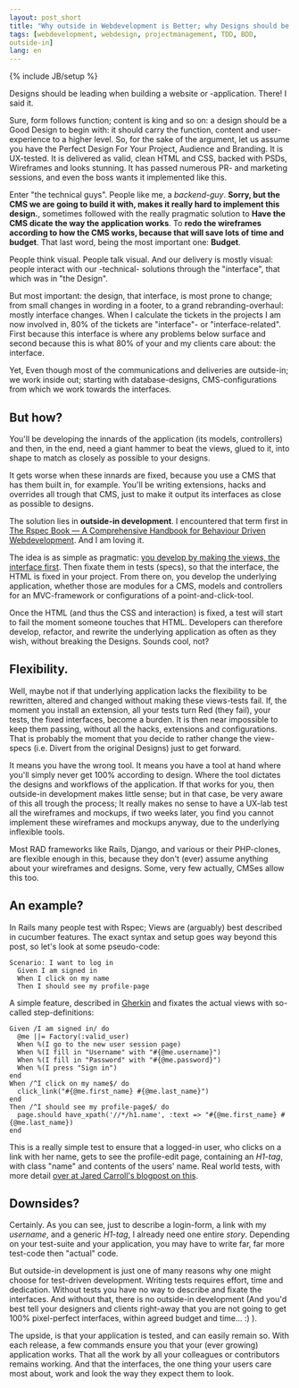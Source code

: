 ```yaml
---
layout: post_short
title: "Why outside in Webdevelopment is Better; why Designs should be Leading."
tags: [webdevelopment, webdesign, projectmanagement, TDD, BDD,
outside-in]
lang: en
---
```

{% include JB/setup %}

Designs should be leading when building a website or -application.
There! I said it.

Sure, form follows function; content is king and so on: a design should be a Good Design to begin
with: it should carry the function, content and user-experience to a
higher level. So, for the sake of the argument, let us assume you have the Perfect Design For Your Project,
Audience and Branding. It is UX-tested. It is 
delivered as valid, clean HTML and CSS, backed with PSDs, Wireframes and looks stunning.
It has passed numerous PR- and marketing sessions, and even the boss
wants it implemented like this.

Enter "the technical guys". People like me, a _backend-guy_. **Sorry, but
the CMS we are going to build it with, makes it really hard to implement
this design.**, sometimes followed with the really pragmatic solution to
**Have the CMS dicate the way the application works**. To **redo the
wireframes according to how the CMS works, because that will save lots
of time and budget**. That last word, being the most important one:
**Budget**.

People think visual. People talk visual. And our delivery is mostly
visual: people interact with our -technical- solutions through the "interface",
that which was in "the Design".

But most important: the design, that interface, is most prone to change;
from small changes in wording in a footer, to a grand
rebranding-overhaul: mostly interface changes. When I calculate the
tickets in the projects I am now involved in, 80% of the tickets are
"interface"- or "interface-related". First because this interface is
where any problems below surface and second because this is what 80% of
your and my clients care about: the interface.

Yet, Even though most of the communications and deliveries are
outside-in; we work inside out; starting with database-designs,
CMS-configurations from which we work towards the interfaces.

## But how?

You'll be developing the innards of the application (its models,
controllers) and then, in the end, need a giant hammer to beat the
views, glued to it, into shape to match as closely as possible to your
designs. 

It gets worse when these innards are fixed, because you use a CMS that
has them built in, for example. You'll be writing extensions, hacks and 
overrides all trough that CMS, just to make it output its interfaces as
close as possible to designs.

The solution lies in **outside-in development**. I encountered that term first in [The
Rspec Book — A
Comprehensive Handbook for Behaviour Driven Webdevelopment](http://www.pragprog.com/titles/achbd/errata). And I am loving it.

The idea is as simple as pragmatic: [you develop by making the views, the
interface first](http://teachmetocode.com/screencasts/introduction-to-outside-in-development-with-cucumber). Then fixate them in tests (specs), so that the
interface, the HTML is fixed in your project. From there on, you develop 
the underlying application, whether those are modules for a CMS, models
and controllers for an MVC-framework or configurations of a
point-and-click-tool.

Once the HTML (and thus the CSS and interaction) is fixed, a test will
start to fail the moment someone touches that HTML. Developers can
therefore develop, refactor, and rewrite the underlying application as
often as they wish, without breaking the Designs. Sounds cool, not?

## Flexibility.

Well, maybe not if that underlying application lacks the flexibility to
be rewritten, altered and changed without making these views-tests fail.
If, the moment you install an extension, all your tests turn Red (they fail), 
your tests, the fixed interfaces, become a burden. It is then near
impossible to keep them passing, without all the hacks, extensions and
configurations. That is probably the moment that you decide to rather
change the view-specs (i.e. Divert from the original Designs) just to
get forward.

It means you have the wrong tool. It means you have a tool at hand where
you'll simply never get 100% according to design. Where the tool
dictates the designs and workflows of the application. If that works for
you, then outside-in development makes little sense; but in that case,
be very aware of this all trough the process; It really makes no sense
to have a UX-lab test all the wireframes and mockups, if two weeks
later, you find you cannot implement these wireframes and mockups 
anyway, due to the underlying inflexible tools.

Most RAD frameworks like Rails, Django, and various or their PHP-clones,
are flexible enough in this, because they don't (ever) assume anything
about your wireframes and designs. 
Some, very few actually, CMSes allow this too.

## An example?

In Rails many people test with Rspec; Views are (arguably) best
described in cucumber features. The exact syntax and setup goes way
beyond this post, so let's look at some pseudo-code:

    Scenario: I want to log in
      Given I am signed in
      When I click on my name
      Then I should see my profile-page

A simple feature, described in [Gherkin](http://cukes.info) and fixates the actual views
with so-called step-definitions: 

    Given /I am signed in/ do
      @me ||= Factory(:valid_user)
      When %(I go to the new user session page)
      When %(I fill in "Username" with "#{@me.username}")
      When %(I fill in "Password" with "#{@me.password}")
      When %(I press "Sign in")
    end
    When /^I click on my name$/ do
      click_link("#{@me.first_name} #{@me.last_name}")
    end
    Then /^I should see my profile-page$/ do
      page.should have_xpath('//*/h1.name', :text => "#{@me.first_name} #{@me.last_name})
    end

This is a really simple test to ensure that a logged-in user, who clicks
on a link with her name, gets to see the profile-edit page, containing
an _H1-tag_, with class "name" and contents of the users' name. Real
world tests, with more detail [over at Jared Carroll's blogpost on this](http://blog.carbonfive.com/2012/02/14/beginning-outside-in-rails-development-with-cucumber-and-rspec).

## Downsides?

Certainly. As you can see, just to describe a login-form, a link with my
_username_, and a generic _H1-tag_, I already need one entire _story_. Depending on your
test-suite and your application, you may have to write far, far more test-code then "actual"
code.

But outside-in development is just one of many reasons why one
might choose for test-driven development. Writing tests requires
effort, time and dedication. Without tests you have no way to describe
and fixate the interfaces. And without that, there is no outside-in
development (And you'd best tell your designers and clients right-away
that you are not going to get 100% pixel-perfect interfaces, within
agreed budget and time... :) ).

The upside, is that your application is tested, and can easily remain
so. With each release, a few commands ensure you that your (ever
growing) application works. That all the work by all your colleagues or
contributors remains working. And that the interfaces, the one thing
your users care most about, work and look the way they expect them to
look.
